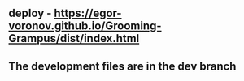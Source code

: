 ## deploy - https://egor-voronov.github.io/Grooming-Grampus/dist/index.html
## The development files are in the dev branch
